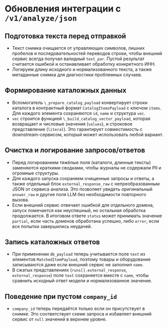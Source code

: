 # Обновления интеграции с `/v1/analyze/json`

## Подготовка текста перед отправкой
* Текст снимка очищается от управляющих символов, лишних пробелов и последовательностей переводов строки, чтобы внешний сервис всегда получал валидный `text_par`. Пустой результат считается ошибкой и останавливает обработку конкретного ИНН.
* Логируем длину исходного и нормализованного текста, а также метаданные снимка для диагностики проблемных случаев.

## Формирование каталожных данных
* Вспомогатель `\_prepare_catalog_payload` конвертирует строки каталога в контрактный формат `CatalogItemsPayload` с ключом `items`. Для каждого элемента сохраняются `id`, `name` и структура `vec`.
* `vec` строится функцией `\_build_catalog_vector_payload`, которая возвращает и числовые значения (`values`), и строковое представление (`literal`). Это гарантирует совместимость с downstream-сервисом, который может использовать любой вариант.

## Очистка и логирование запросов/ответов
* Перед логированием тяжёлые поля (каталоги, длинные тексты) заменяются краткими сводками, чтобы журналы не содержали PII и огромные структуры.
* Для каждого запуска сохраняем очищенные запросы и ответы, а также отдельный блок `external_response_raw` с непреобразованным JSON от сервиса анализа. Это позволяет увидеть оригинальный `answer_raw` и другие поля LLM без необходимости повторного вызова.
* Если внешний сервис отвечает ошибкой для отдельного домена, запуск помечается как неуспешный, но остальная обработка продолжается. В итоговом ответе `status` может принимать значение `partial`, если часть доменов обработана успешно, либо `error`, если все попытки завершились неудачей.

## Запись каталожных ответов
* При применении `db_payload` теперь учитывается поле `text` из элементов `MatchedItemPayload`, поэтому товары и оборудование записываются даже если внешний сервис не заполнил `name`.
* В сжатых представлениях (`runs[].external_response`, `external_response`) поле `text` сохраняется вместе с `name`, чтобы сравнить исходный ответ модели и нормализованное значение.

## Поведение при пустом `company_id`
* `company_id` теперь передаётся только если он присутствует в снимке. Это соответствует схеме запроса и избавляет внешний сервис от `null` значений в верхнем уровне.

